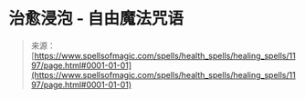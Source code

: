 <!--yml

category: 未分类

date: 2024-06-12 18:34:06

-->

# 治愈浸泡 - 自由魔法咒语

> 来源：[https://www.spellsofmagic.com/spells/health_spells/healing_spells/1197/page.html#0001-01-01](https://www.spellsofmagic.com/spells/health_spells/healing_spells/1197/page.html#0001-01-01)
